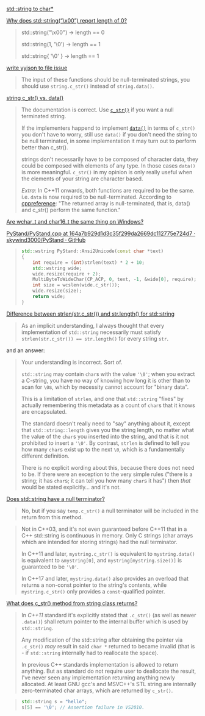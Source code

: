 [std::string to char*](https://stackoverflow.com/questions/7352099/stdstring-to-char)

[Why does std::string(“\x00”) report length of 0?](https://stackoverflow.com/questions/48255276/why-does-stdstring-x00-report-length-of-0)

> std::string("\x00") -> length == 0
> 
> std::string(1, '\0') -> length == 1
> 
> std::string{ '\0' } -> length == 1

[write yyjson to file issue](https://github.com/ibireme/yyjson/issues/50)

> The input of these functions should be null-terminated strings,
>  you should use `string.c_str()` instead of `string.data()`.

[string c_str() vs. data()](https://stackoverflow.com/questions/194634/string-c-str-vs-data)

> The documentation is correct. Use [`c_str()`](http://en.cppreference.com/w/cpp/string/basic_string/c_str) if you want a null terminated string.
> 
> If the implementers happend to implement [`data()`](http://en.cppreference.com/w/cpp/string/basic_string/data) in terms of `c_str()` you don't have to worry, still use `data()` if you don't need the string to be null terminated, in some implementation it may turn out to perform better than c_str().
> 
> strings don't necessarily have to be composed of character data, they could be composed with elements of any type. In those cases `data()` is more meaningful. `c_str()` in my opinion is only really useful when the elements of your string are character based.
> 
> *Extra*: In C++11 onwards, both functions are required to be the same. i.e. `data` is now required to be null-terminated.  According to [cppreference](http://en.cppreference.com/w/cpp/string/basic_string/data): "The returned array is null-terminated, that is, data() and c_str() perform the same function."

[Are wchar_t and char16_t the same thing on Windows?](https://stackoverflow.com/questions/53293159/are-wchar-t-and-char16-t-the-same-thing-on-windows)

[PyStand/PyStand.cpp at 164a7b929d1d3c35f299da2669dc112775e724d7 · skywind3000/PyStand · GitHub](https://github.com/skywind3000/PyStand/blob/164a7b929d1d3c35f299da2669dc112775e724d7/PyStand.cpp#L68-L77)

> ```cpp
> std::wstring PyStand::Ansi2Unicode(const char *text)
> {
>     int require = (int)strlen(text) * 2 + 10;
>     std::wstring wide;
>     wide.resize(require + 2);
>     MultiByteToWideChar(CP_ACP, 0, text, -1, &wide[0], require);
>     int size = wcslen(wide.c_str());
>     wide.resize(size);
>     return wide;
> }
> ```

[Difference between strlen(str.c_str()) and str.length() for std::string](https://stackoverflow.com/questions/29302073/difference-between-strlenstr-c-str-and-str-length-for-stdstring)

> As an implicit understanding, I always thought that every implementation of `std::string` necessarily must satisfy `strlen(str.c_str()) == str.length()` for every string `str`.

and an answer:

> Your understanding is incorrect. Sort of.
> 
> `std::string` may contain `char`s with the value `'\0'`; when you extract a C-string, you have no way of knowing how long it is other than to scan for `\0`s, which by necessity cannot account for "binary data".
> 
> This is a limitation of `strlen`, and one that `std::string` "fixes" by actually remembering this metadata as a count of `char`s that it knows are encapsulated.
> 
> The standard doesn't really need to "say" anything about it, except that `std::string::length` gives you the string length, no matter what the value of the `char`s you inserted into the string, and that is it not prohibited to insert a `'\0'`. By contrast, `strlen` is defined to tell you how many `char`s exist up to the next `\0`, which is a fundamentally different definition.
> 
> There is no explicit wording about this, because there does not need 
> to be. If there were an exception to the very simple rules ("there is a 
> string; it has `char`s; it can tell you how many `char`s it has") then *that* would be stated explicitly… and it's not.

[Does std::string have a null terminator?](https://stackoverflow.com/questions/11752705/does-stdstring-have-a-null-terminator)

> No, but if you say `temp.c_str()` a null terminator will be included in the return from this method.

> Not in C++03, and it's not even guaranteed before C++11 that in a C++
>  std::string is continuous in memory. Only C strings (char arrays which 
> are intended for storing strings) had the null terminator.
> 
> In C++11 and later, `mystring.c_str()` is equivalent to `mystring.data()` is equivalent to `&mystring[0]`, and `mystring[mystring.size()]` is guaranteed to be `'\0'`.
> 
> In C++17 and later, `mystring.data()` also provides an overload that returns a non-const pointer to the string's contents, while `mystring.c_str()` only provides a `const`-qualified pointer.

[What does c_str() method from string class returns?](https://stackoverflow.com/questions/17402980/what-does-c-str-method-from-string-class-returns)

> In *C++11* standard it's explicitly stated that `.c_str()` (as well as newer `.data()`) shall return pointer to the internal buffer which is used by `std::string`.
> 
> Any modification of the std::string after obtaining the pointer via `.c_str()` *may* result in said `char *` returned to became invalid (that is - if `std::string` internally had to reallocate the space).
> 
> In previous C++ standards implementation is allowed to return 
> anything. But as standard do not require user to deallocate the result, 
> I've never seen any implementation returning anything newly allocated. 
> At least GNU gcc's and MSVC++'s STL string are internally 
> zero-terminated char arrays, which are returned by `c_str()`.

> ```cpp
> std::string s = "hello";
> s[5] == '\0'; // Assertion failure in VS2010.
> ```